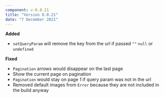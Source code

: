 ```yaml
---
component: v-0.0.21
title: "Version 0.0.21"
date: "7 December 2021"
---
```


**Added**

- `setQueryParam` will remove the key from the url if passed `""` `null` or `undefined`

**Fixed**

- `Pagination` arrows would disappear on the last page
- Show the current page on pagination
- `Pagination` would stay on page 1 if query param was not in the url
- Removed default images from `Error` because they are not included in the build anyway
